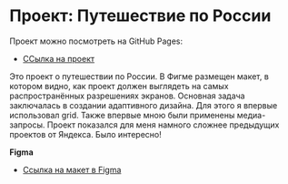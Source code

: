 # Проект: Путешествие по России

Проект можно посмотреть на GitHub Pages:

* [ССылка на проект](https://artemyizmaylov.github.io/russian-travel/index.html)

Это проект о путешествии по России.
В Фигме размещен макет, в котором видно, как проект должен выглядеть на самых распространённых разрешениях экранов.
Основная задача заключалась в создании адаптивного дизайна. Для этого я впервые использовал grid. Также впервые мною были применены медиа-запросы. Проект показался для меня намного сложнее предыдущих проектов от Яндекса.
Было интересно!

**Figma**

* [Ссылка на макет в Figma](https://www.figma.com/file/5S2WSbEFL6awjVWJ0NWL8Q/Sprint-3_-Russia-_-desktop-mobile?node-id=28503%3A0)
